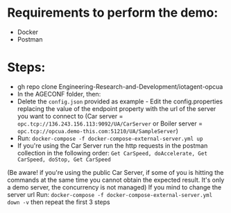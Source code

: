 # Requirements to perform the demo:

-   Docker
-   Postman

# Steps:

-   gh repo clone Engineering-Research-and-Development/iotagent-opcua
-   In the AGECONF folder, then:
-   Delete the `config.json` provided as example - Edit the config.properties replacing the value of the endpoint
    property with the url of the server you want to connect to (Car server =
    `opc.tcp://136.243.156.113:9092/UA/CarServer` or Boiler server =
    `opc.tcp://opcua.demo-this.com:51210/UA/SampleServer`)
-   Run: `docker-compose -f docker-compose-external-server.yml up`
-   If you're using the Car Server run the http requests in the postman collection in the following order:
    `Get CarSpeed, doAccelerate, Get CarSpeed, doStop, Get CarSpeed`

(Be aware! if you're using the public Car Server, if some of you is hitting the commands at the same time you cannot
obtain the expected result. It's only a demo server, the concurrency is not managed) If you mind to change the server
url Run: `docker-compose -f docker-compose-external-server.yml down -v` then repeat the first 3 steps
